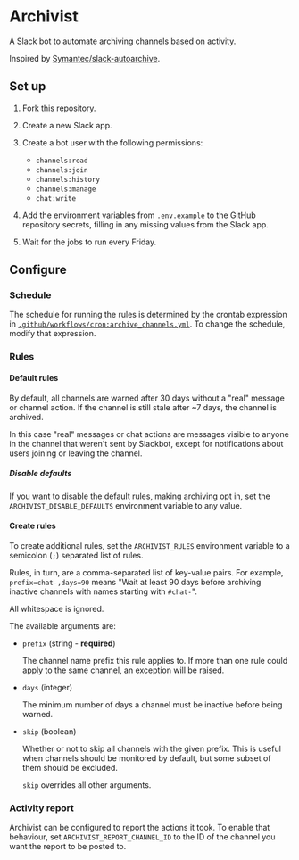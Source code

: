 # Archivist

A Slack bot to automate archiving channels based on activity.

Inspired by
[Symantec/slack-autoarchive](https://github.com/Symantec/slack-autoarchive).

## Set up

1. Fork this repository.

1. Create a new Slack app.

1. Create a bot user with the following permissions:

   - `channels:read`
   - `channels:join`
   - `channels:history`
   - `channels:manage`
   - `chat:write`

1. Add the environment variables from `.env.example` to the GitHub repository
   secrets, filling in any missing values from the Slack app.

1. Wait for the jobs to run every Friday.

## Configure

### Schedule

The schedule for running the rules is determined by the crontab expression in
[`.github/workflows/cron:archive_channels.yml`](.github/workflows/cron:archive_channels.yml).
To change the schedule, modify that expression.

### Rules

#### Default rules

By default, all channels are warned after 30 days without a "real" message or
channel action. If the channel is still stale after ~7 days, the channel is
archived.

In this case "real" messages or chat actions are messages visible to anyone in
the channel that weren't sent by Slackbot, except for notifications about users
joining or leaving the channel.

##### Disable defaults

If you want to disable the default rules, making archiving opt in, set the
`ARCHIVIST_DISABLE_DEFAULTS` environment variable to any value.

#### Create rules

To create additional rules, set the `ARCHIVIST_RULES` environment variable to a
semicolon (`;`) separated list of rules.

Rules, in turn, are a comma-separated list of key-value pairs. For example,
`prefix=chat-,days=90` means "Wait at least 90 days before archiving inactive
channels with names starting with `#chat-`".

All whitespace is ignored.

The available arguments are:

- `prefix` (string - **required**)

  The channel name prefix this rule applies to. If more than one rule could
  apply to the same channel, an exception will be raised.

- `days` (integer)

  The minimum number of days a channel must be inactive before being warned.

- `skip` (boolean)

  Whether or not to skip all channels with the given prefix. This is useful when
  channels should be monitored by default, but some subset of them should be
  excluded.

  `skip` overrides all other arguments.

### Activity report

Archivist can be configured to report the actions it took. To enable that
behaviour, set `ARCHIVIST_REPORT_CHANNEL_ID` to the ID of the channel you want
the report to be posted to.
